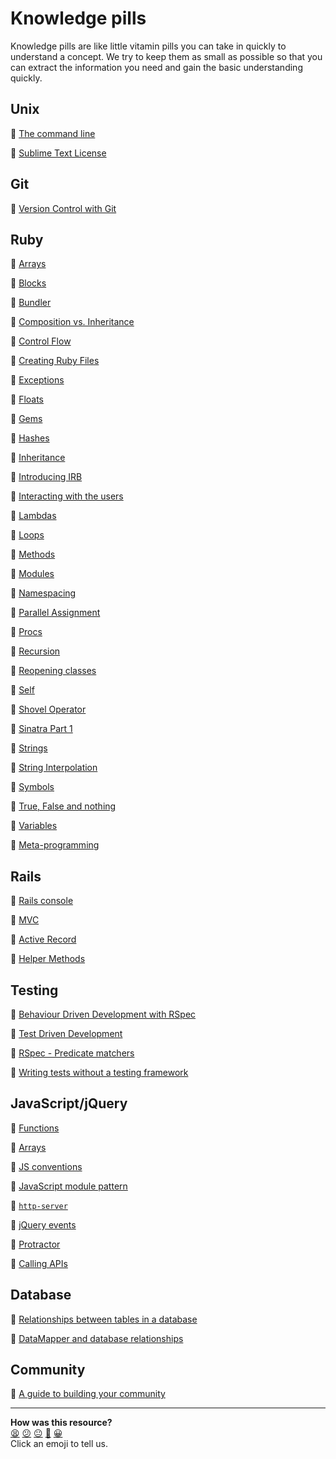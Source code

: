 # Knowledge pills

Knowledge pills are like little vitamin pills you can take in quickly to understand a concept. We try to keep them as small as possible so that you can extract the information you need and gain the basic understanding quickly.

## Unix
:pill: [The command line](https://github.com/makersacademy/course/blob/main/pills/command_line.md)

:pill: [Sublime Text License](https://github.com/makersacademy/course/blob/main/pills/sublime_text.md)

## Git
:pill: [Version Control with Git](https://github.com/makersacademy/course/blob/main/pills/git.md)

## Ruby

:pill: [Arrays](https://github.com/makersacademy/course/blob/main/pills/arrays.md)

:pill: [Blocks](https://github.com/makersacademy/course/blob/main/pills/blocks.md)

:pill: [Bundler](https://github.com/makersacademy/course/blob/main/pills/bundler.md)

:pill: [Composition vs. Inheritance](https://github.com/makersacademy/course/blob/main/pills/composition_vs_inheritance.md)

:pill: [Control Flow](https://github.com/makersacademy/course/blob/main/pills/control_flow.md)

:pill: [Creating Ruby Files](https://github.com/makersacademy/course/blob/main/pills/files.md)

:pill: [Exceptions](https://github.com/makersacademy/course/blob/main/pills/exceptions.md)

:pill: [Floats](https://github.com/makersacademy/course/blob/main/pills/floats.md)

:pill: [Gems](https://github.com/makersacademy/course/blob/main/pills/gems.md)

:pill: [Hashes](https://github.com/makersacademy/course/blob/main/pills/hashes.md)

:pill: [Inheritance](https://github.com/makersacademy/course/blob/main/pills/inheritance.md)

:pill: [Introducing IRB](https://github.com/makersacademy/course/blob/main/pills/irb.md)

:pill: [Interacting with the users](https://github.com/makersacademy/course/blob/main/pills/user_interaction.md)

:pill: [Lambdas](https://github.com/makersacademy/course/blob/main/pills/lambdas.md)

:pill: [Loops](https://github.com/makersacademy/course/blob/main/pills/loops.md)

:pill: [Methods](https://github.com/makersacademy/course/blob/main/pills/methods.md)

:pill: [Modules](https://github.com/makersacademy/course/blob/main/pills/modules.md)

:pill: [Namespacing](https://github.com/makersacademy/course/blob/main/pills/namespacing.md)

:pill: [Parallel Assignment](https://github.com/makersacademy/course/blob/main/pills/parallel_assignment.md)

:pill: [Procs](https://github.com/makersacademy/course/blob/main/pills/procs.md)

:pill: [Recursion](https://github.com/makersacademy/course/blob/main/pills/recursion.md)

:pill: [Reopening classes](https://github.com/makersacademy/course/blob/main/pills/reopening_classes.md)

:pill: [Self](https://github.com/makersacademy/course/blob/main/pills/self.md)

:pill: [Shovel Operator](https://github.com/makersacademy/course/blob/main/pills/shovel_operator.md)

:pill: [Sinatra Part 1](https://github.com/makersacademy/course/blob/main/pills/sinatra_1.md)

:pill: [Strings](https://github.com/makersacademy/course/blob/main/pills/strings.md)

:pill: [String Interpolation](https://github.com/makersacademy/course/blob/main/pills/string_interpolation.md)

:pill: [Symbols](https://github.com/makersacademy/course/blob/main/pills/symbols.md)

:pill: [True, False and nothing](https://github.com/makersacademy/course/blob/main/pills/boolean.md)

:pill: [Variables](https://github.com/makersacademy/course/blob/main/pills/variables.md)

:pill: [Meta-programming](https://github.com/makersacademy/course/blob/master/pills/meta_programming.md)


## Rails

:pill: [Rails console](pills/rails_console.md)

:pill: [MVC](pills/mvc.md)

:pill: [Active Record](pills/activerecord.md)

:pill: [Helper Methods](pills/rails_helpers.md)


## Testing

:pill: [Behaviour Driven Development with RSpec](https://github.com/makersacademy/course/blob/main/pills/rspec.md)

:pill: [Test Driven Development](https://github.com/makersacademy/course/blob/main/pills/tdd.md)

:pill: [RSpec - Predicate matchers](https://github.com/makersacademy/course/blob/main/pills/rspec_predicate.md)

:pill: [Writing tests without a testing framework](https://github.com/makersacademy/course/blob/main/pills/writing_tests_without_a_testing_framework.md)

## JavaScript/jQuery

:pill: [Functions](https://github.com/makersacademy/course/blob/main/pills/js_functions.md)

:pill: [Arrays](https://github.com/makersacademy/course/blob/main/pills/js_arrays.md)

:pill: [JS conventions](https://github.com/makersacademy/course/blob/main/pills/js_conventions.md)

:pill: [JavaScript module pattern](https://github.com/makersacademy/course/blob/main/pills/javascript_module_pattern.md)

:pill: [`http-server`](https://github.com/makersacademy/course/blob/main/pills/http_server.md)

:pill: [jQuery events](https://github.com/makersacademy/course/blob/main/pills/jquery_events.md)

:pill: [Protractor](https://github.com/makersacademy/course/blob/main/pills/protractor.md)

:pill: [Calling APIs](https://github.com/makersacademy/course/blob/main/pills/calling_apis_in_javascript.md)

## Database

:pill: [Relationships between tables in a database](https://github.com/makersacademy/course/blob/main/pills/db_relationships.md)

:pill: [DataMapper and database relationships](https://github.com/makersacademy/course/blob/main/pills/dm_db_relationships.md)

## Community

:pill: [A guide to building your community](./pills/building_your_community_guide.md)

<!-- BEGIN GENERATED SECTION DO NOT EDIT -->

---

**How was this resource?**  
[😫](https://airtable.com/shrUJ3t7KLMqVRFKR?prefill_Repository=course&prefill_File=pills.md&prefill_Sentiment=😫) [😕](https://airtable.com/shrUJ3t7KLMqVRFKR?prefill_Repository=course&prefill_File=pills.md&prefill_Sentiment=😕) [😐](https://airtable.com/shrUJ3t7KLMqVRFKR?prefill_Repository=course&prefill_File=pills.md&prefill_Sentiment=😐) [🙂](https://airtable.com/shrUJ3t7KLMqVRFKR?prefill_Repository=course&prefill_File=pills.md&prefill_Sentiment=🙂) [😀](https://airtable.com/shrUJ3t7KLMqVRFKR?prefill_Repository=course&prefill_File=pills.md&prefill_Sentiment=😀)  
Click an emoji to tell us.

<!-- END GENERATED SECTION DO NOT EDIT -->
